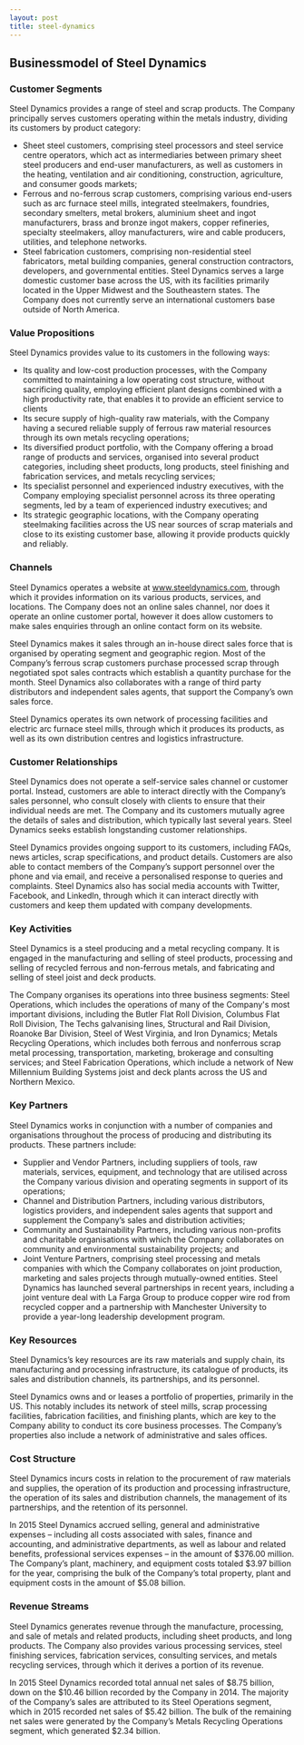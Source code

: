 ```yaml
---
layout: post
title: steel-dynamics
---
```


Businessmodel of Steel Dynamics
--------------------------------

### Customer Segments

Steel Dynamics provides a range of steel and scrap products. The Company principally serves customers operating within the metals industry, dividing its customers by product category:

 * Sheet steel customers, comprising steel processors and steel service centre operators, which act as intermediaries between primary sheet steel producers and end-user manufacturers, as well as customers in the heating, ventilation and air conditioning, construction, agriculture, and consumer goods markets;
* Ferrous and no-ferrous scrap customers, comprising various end-users such as arc furnace steel mills, integrated steelmakers, foundries, secondary smelters, metal brokers, aluminium sheet and ingot manufacturers, brass and bronze ingot makers, copper refineries, specialty steelmakers, alloy manufacturers, wire and cable producers, utilities, and telephone networks.
* Steel fabrication customers, comprising non-residential steel fabricators, metal building companies, general construction contractors, developers, and governmental entities.
 Steel Dynamics serves a large domestic customer base across the US, with its facilities primarily located in the Upper Midwest and the Southeastern states. The Company does not currently serve an international customers base outside of North America.

### Value Propositions

Steel Dynamics provides value to its customers in the following ways:

 * Its quality and low-cost production processes, with the Company committed to maintaining a low operating cost structure, without sacrificing quality, employing efficient plant designs combined with a high productivity rate, that enables it to provide an efficient service to clients
* Its secure supply of high-quality raw materials, with the Company having a secured reliable supply of ferrous raw material resources through its own metals recycling operations;
* Its diversified product portfolio, with the Company offering a broad range of products and services, organised into several product categories, including sheet products, long products, steel finishing and fabrication services, and metals recycling services;
* Its specialist personnel and experienced industry executives, with the Company employing specialist personnel across its three operating segments, led by a team of experienced industry executives; and
* Its strategic geographic locations, with the Company operating steelmaking facilities across the US near sources of scrap materials and close to its existing customer base, allowing it provide products quickly and reliably.
 ### Channels

Steel Dynamics operates a website at www.steeldynamics.com, through which it provides information on its various products, services, and locations. The Company does not an online sales channel, nor does it operate an online customer portal, however it does allow customers to make sales enquiries through an online contact form on its website.

Steel Dynamics makes it sales through an in-house direct sales force that is organised by operating segment and geographic region. Most of the Company’s ferrous scrap customers purchase processed scrap through negotiated spot sales contracts which establish a quantity purchase for the month. Steel Dynamics also collaborates with a range of third party distributors and independent sales agents, that support the Company’s own sales force.

Steel Dynamics operates its own network of processing facilities and electric arc furnace steel mills, through which it produces its products, as well as its own distribution centres and logistics infrastructure.

### Customer Relationships

Steel Dynamics does not operate a self-service sales channel or customer portal. Instead, customers are able to interact directly with the Company’s sales personnel, who consult closely with clients to ensure that their individual needs are met. The Company and its customers mutually agree the details of sales and distribution, which typically last several years. Steel Dynamics seeks establish longstanding customer relationships.

Steel Dynamics provides ongoing support to its customers, including FAQs, news articles, scrap specifications, and product details. Customers are also able to contact members of the Company’s support personnel over the phone and via email, and receive a personalised response to queries and complaints. Steel Dynamics also has social media accounts with Twitter, Facebook, and LinkedIn, through which it can interact directly with customers and keep them updated with company developments.

### Key Activities

Steel Dynamics is a steel producing and a metal recycling company. It is engaged in the manufacturing and selling of steel products, processing and selling of recycled ferrous and non-ferrous metals, and fabricating and selling of steel joist and deck products.

The Company organises its operations into three business segments: Steel Operations, which includes the operations of many of the Company's most important divisions, including the Butler Flat Roll Division, Columbus Flat Roll Division, The Techs galvanising lines, Structural and Rail Division, Roanoke Bar Division, Steel of West Virginia, and Iron Dynamics; Metals Recycling Operations, which includes both ferrous and nonferrous scrap metal processing, transportation, marketing, brokerage and consulting services; and Steel Fabrication Operations, which include a network of New Millennium Building Systems joist and deck plants across the US and Northern Mexico.

### Key Partners

Steel Dynamics works in conjunction with a number of companies and organisations throughout the process of producing and distributing its products. These partners include:

 * Supplier and Vendor Partners, including suppliers of tools, raw materials, services, equipment, and technology that are utilised across the Company various division and operating segments in support of its operations;
* Channel and Distribution Partners, including various distributors, logistics providers, and independent sales agents that support and supplement the Company’s sales and distribution activities;
* Community and Sustainability Partners, including various non-profits and charitable organisations with which the Company collaborates on community and environmental sustainability projects; and
* Joint Venture Partners, comprising steel processing and metals companies with which the Company collaborates on joint production, marketing and sales projects through mutually-owned entities.
 Steel Dynamics has launched several partnerships in recent years, including a joint venture deal with La Farga Group to produce copper wire rod from recycled copper and a partnership with Manchester University to provide a year-long leadership development program.

### Key Resources

Steel Dynamics’s key resources are its raw materials and supply chain, its manufacturing and processing infrastructure, its catalogue of products, its sales and distribution channels, its partnerships, and its personnel.

Steel Dynamics owns and or leases a portfolio of properties, primarily in the US. This notably includes its network of steel mills, scrap processing facilities, fabrication facilities, and finishing plants, which are key to the Company ability to conduct its core business processes. The Company’s properties also include a network of administrative and sales offices.

### Cost Structure

Steel Dynamics incurs costs in relation to the procurement of raw materials and supplies, the operation of its production and processing infrastructure, the operation of its sales and distribution channels, the management of its partnerships, and the retention of its personnel.

In 2015 Steel Dynamics accrued selling, general and administrative expenses – including all costs associated with sales, finance and accounting, and administrative departments, as well as labour and related benefits, professional services expenses – in the amount of $376.00 million. The Company’s plant, machinery, and equipment costs totaled $3.97 billion for the year, comprising the bulk of the Company’s total property, plant and equipment costs in the amount of $5.08 billion.

### Revenue Streams

Steel Dynamics generates revenue through the manufacture, processing, and sale of metals and related products, including sheet products, and long products. The Company also provides various processing services, steel finishing services, fabrication services, consulting services, and metals recycling services, through which it derives a portion of its revenue.

In 2015 Steel Dynamics recorded total annual net sales of $8.75 billion, down on the $10.46 billion recorded by the Company in 2014. The majority of the Company’s sales are attributed to its Steel Operations segment, which in 2015 recorded net sales of $5.42 billion. The bulk of the remaining net sales were generated by the Company’s Metals Recycling Operations segment, which generated $2.34 billion.
